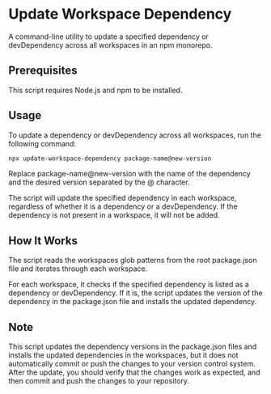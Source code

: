 # Update Workspace Dependency

A command-line utility to update a specified dependency or devDependency across all workspaces in an npm monorepo.

## Prerequisites

This script requires Node.js and npm to be installed.

## Usage

To update a dependency or devDependency across all workspaces, run the following command:

```bash
npx update-workspace-dependency package-name@new-version
```

Replace package-name@new-version with the name of the dependency and the desired version separated by the @ character.

The script will update the specified dependency in each workspace, regardless of whether it is a dependency or a devDependency. If the dependency is not present in a workspace, it will not be added.

## How It Works

The script reads the workspaces glob patterns from the root package.json file and iterates through each workspace.

For each workspace, it checks if the specified dependency is listed as a dependency or devDependency. If it is, the script updates the version of the dependency in the package.json file and installs the updated dependency.

## Note

This script updates the dependency versions in the package.json files and installs the updated dependencies in the workspaces, but it does not automatically commit or push the changes to your version control system. After the update, you should verify that the changes work as expected, and then commit and push the changes to your repository.
